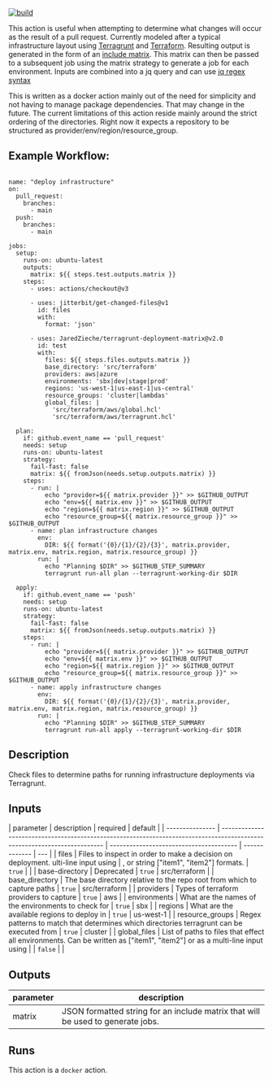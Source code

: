 [![build](https://github.com/JaredZieche/terragrunt-deployment-matrix/actions/workflows/test.yml/badge.svg)](https://github.com/JaredZieche/terragrunt-deployment-matrix/actions/workflows/test.yml)

This action is useful when attempting to determine what changes will occur as the result of a pull request. Currently modeled after a typical infrastructure layout using [Terragrunt](https://terragrunt.gruntwork.io/) and [Terraform](https://www.terraform.io/). Resulting output is generated in the form of an [include matrix](https://docs.github.com/en/actions/using-jobs/using-a-matrix-for-your-jobs#example-expanding-configurations). This matrix can then be passed to a subsequent job using the matrix strategy to generate a job for each environment. Inputs are combined into a jq query and can use [jq regex syntax](https://stedolan.github.io/jq/manual/#RegularexpressionsPCRE)

This is written as a docker action mainly out of the need for simplicity and not having to manage package dependencies. That may change in the future. The current limitations of this action reside mainly around the strict ordering of the directories. Right now it expects a repository to be structured as provider/env/region/resource_group.

## Example Workflow:

```

name: "deploy infrastructure"
on:
  pull_request:
    branches:
      - main
  push:
    branches:
      - main

jobs:
  setup:
    runs-on: ubuntu-latest
    outputs:
      matrix: ${{ steps.test.outputs.matrix }}
    steps:
      - uses: actions/checkout@v3

      - uses: jitterbit/get-changed-files@v1
        id: files
        with:
          format: 'json'

      - uses: JaredZieche/terragrunt-deployment-matrix@v2.0
        id: test
        with:
          files: ${{ steps.files.outputs.matrix }}
          base_directory: 'src/terraform'
          providers: aws|azure
          environments: 'sbx|dev|stage|prod'
          regions: 'us-west-1|us-east-1|us-central'
          resource_groups: 'cluster|lambdas'
          global_files: |
            'src/terraform/aws/global.hcl'
            'src/terraform/aws/terragrunt.hcl'

  plan:
    if: github.event_name == 'pull_request'
    needs: setup
    runs-on: ubuntu-latest
    strategy:
      fail-fast: false
      matrix: ${{ fromJson(needs.setup.outputs.matrix) }}
    steps:
      - run: |
          echo "provider=${{ matrix.provider }}" >> $GITHUB_OUTPUT
          echo "env=${{ matrix.env }}" >> $GITHUB_OUTPUT
          echo "region=${{ matrix.region }}" >> $GITHUB_OUTPUT
          echo "resource_group=${{ matrix.resource_group }}" >> $GITHUB_OUTPUT
      - name: plan infrastructure changes
        env:
          DIR: ${{ format('{0}/{1}/{2}/{3}', matrix.provider, matrix.env, matrix.region, matrix.resource_group) }}
        run: |
          echo "Planning $DIR" >> $GITHUB_STEP_SUMMARY
          terragrunt run-all plan --terragrunt-working-dir $DIR

  apply:
    if: github.event_name == 'push'
    needs: setup
    runs-on: ubuntu-latest
    strategy:
      fail-fast: false
      matrix: ${{ fromJson(needs.setup.outputs.matrix) }}
    steps:
      - run: |
          echo "provider=${{ matrix.provider }}" >> $GITHUB_OUTPUT
          echo "env=${{ matrix.env }}" >> $GITHUB_OUTPUT
          echo "region=${{ matrix.region }}" >> $GITHUB_OUTPUT
          echo "resource_group=${{ matrix.resource_group }}" >> $GITHUB_OUTPUT
      - name: apply infrastructure changes
        env:
          DIR: ${{ format('{0}/{1}/{2}/{3}', matrix.provider, matrix.env, matrix.region, matrix.resource_group) }}
        run: |
          echo "Planning $DIR" >> $GITHUB_STEP_SUMMARY
          terragrunt run-all apply --terragrunt-working-dir $DIR
```

<!-- action-docs-description -->

## Description

Check files to determine paths for running infrastructure deployments via Terragrunt.

<!-- action-docs-description -->

<!-- action-docs-inputs -->

## Inputs

| parameter       | description                                                                                                              | required                                | default       |
| --------------- | ------------------------------------------------------------------------------------------------------------------------ | --------------------------------------- | ------------- | --- |
| files           | Files to inspect in order to make a decision on deployment. ulti-line input using                                        | , or string ["item1", "item2"] formats. | `true`        |     |
| base-directory  | Deprecated                                                                                                               | `true`                                  | src/terraform |
| base_directory  | The base directory relative to the repo root from which to capture paths                                                 | `true`                                  | src/terraform |
| providers       | Types of terraform providers to capture                                                                                  | `true`                                  | aws           |
| environments    | What are the names of the environments to check for                                                                      | `true`                                  | sbx           |
| regions         | What are the available regions to deploy in                                                                              | `true`                                  | us-west-1     |
| resource_groups | Regex patterns to match that determines which directories terragrunt can be executed from                                | `true`                                  | cluster       |
| global_files    | List of paths to files that effect all environments. Can be written as ["item1", "item2"] or as a multi-line input using |                                         | `false`       |     |

<!-- action-docs-inputs -->

<!-- action-docs-outputs -->

## Outputs

| parameter | description                                                                     |
| --------- | ------------------------------------------------------------------------------- |
| matrix    | JSON formatted string for an include matrix that will be used to generate jobs. |

<!-- action-docs-outputs -->

<!-- action-docs-runs -->

## Runs

This action is a `docker` action.

<!-- action-docs-runs -->
